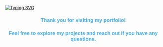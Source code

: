 
[![Typing SVG](https://readme-typing-svg.demolab.com?font=Ubuntu&weight=700&size=45&duration=3000&pause=10000&center=true&vCenter=true&random=false&width=1050&height=60&lines=MICHAEL+BOSCIGLIO'S+PORTFOLIO)](https://git.io/typing-svg)

### <p align="center" style="font-family: 'Ubuntu', sans-serif; color:#3FB0F7">Thank you for visiting my portfolio!</p>
### <p align="center" style="font-family: 'Ubuntu', sans-serif; color:#3FB0F7">Feel free to explore my projects and reach out if you have any questions.</p>

